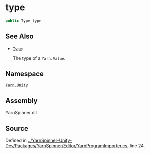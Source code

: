 # type

```csharp
public Type type
```

## See Also

* [`Type`](../../yarn/type/): 

  The type of a `Yarn.Value`.

## Namespace

[`Yarn.Unity`](../)

## Assembly

YarnSpinner.dll

## Source

Defined in [../YarnSpinner-Unity-Dev/Packages/YarnSpinner/Editor/YarnProgramImporter.cs](https://github.com/YarnSpinnerTool/YarnSpinner-Unity//blob/develop/Editor/YarnProgramImporter.cs#L24), line 24.

